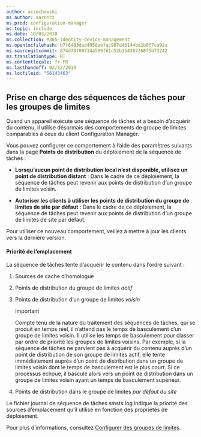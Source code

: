 ```yaml
---
author: aczechowski
ms.author: aaroncz
ms.prod: configuration-manager
ms.topic: include
ms.date: 10/03/2018
ms.collection: M365-identity-device-management
ms.openlocfilehash: b7f6403dad4950aefac967d46144ba1b0f7ca92a
ms.sourcegitcommit: 874d78f08714a509f61c52b154387268f5b73242
ms.translationtype: HT
ms.contentlocale: fr-FR
ms.lasthandoff: 02/12/2019
ms.locfileid: "56143463"
---
```

## <a name="bkmk_bgr-osd"></a> Prise en charge des séquences de tâches pour les groupes de limites
<!--1359025-->

Quand un appareil exécute une séquence de tâches et a besoin d’acquérir du contenu, il utilise désormais des comportements de groupe de limites comparables à ceux du client Configuration Manager.   

Vous pouvez configurer ce comportement à l’aide des paramètres suivants dans la page **Points de distribution** du déploiement de la séquence de tâches : 

- **Lorsqu’aucun point de distribution local n’est disponible, utilisez un point de distribution distant** : Dans le cadre de ce déploiement, la séquence de tâches peut revenir aux points de distribution d’un groupe de limites voisin.  

- **Autoriser les clients à utiliser les points de distribution du groupe de limites de site par défaut** : Dans le cadre de ce déploiement, la séquence de tâches peut revenir aux points de distribution d’un groupe de limites de site par défaut.  

Pour utiliser ce nouveau comportement, veillez à mettre à jour les clients vers la dernière version.

#### <a name="location-priority"></a>Priorité de l’emplacement  

La séquence de tâches tente d’acquérir le contenu dans l’ordre suivant :  

1. Sources de cache d’homologue  

2. Points de distribution du groupe de limites *actif*  

3. Points de distribution d’un groupe de limites *voisin*  

    > [!Important]  
    > Compte tenu de la nature du traitement des séquences de tâches, qui se produit en temps réel, il n’attend pas le temps de basculement d’un groupe de limites voisin. Il utilise les temps de basculement pour classer par ordre de priorité les groupes de limites voisins. Par exemple, si la séquence de tâches ne parvient pas à acquérir du contenu auprès d’un point de distribution de son groupe de limites actif, elle tente immédiatement auprès d’un point de distribution dans un groupe de limites voisin dont le temps de basculement est le plus court. Si ce processus échoue, il bascule alors vers un point de distribution dans un groupe de limites voisin ayant un temps de basculement supérieur.  

4. Points de distribution dans le groupe de limites *par défaut du site*  

Le fichier journal de séquence de tâches smsts.log indique la priorité des sources d’emplacement qu’il utilise en fonction des propriétés de déploiement.

Pour plus d’informations, consultez [Configurer des groupes de limites](/sccm/core/servers/deploy/configure/boundary-groups).


